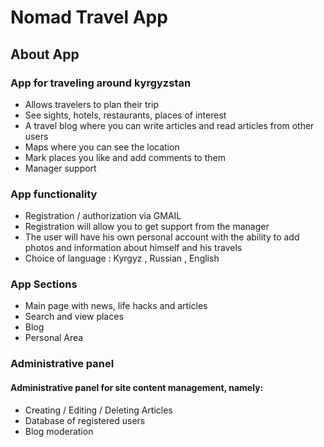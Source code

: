 # Nomad Travel App


## About App

### App for traveling around kyrgyzstan 

- Allows travelers to plan their trip
- See sights, hotels, restaurants, places of interest
- A travel blog where you can write articles and read articles from other users
- Maps where you can see the location
- Mark places you like and add comments to them
- Manager support

### App functionality 

- Registration / authorization via GMAIL
- Registration will allow you to get support from the manager
- The user will have his own personal account with the ability to add photos and information about himself and his travels
- Choice of language : Kyrgyz , Russian , English


### App Sections 
- Main page with news, life hacks and articles
- Search and view places
- Blog 
- Personal Area

### Administrative panel

#### Administrative panel for site content management, namely:

- Creating / Editing / Deleting Articles
- Database of registered users
- Blog moderation